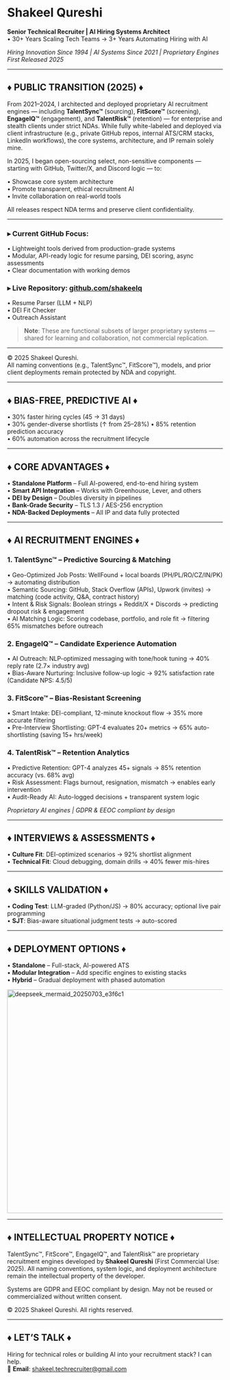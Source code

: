 # Shakeel Qureshi  
**Senior Technical Recruiter | AI Hiring Systems Architect**  
• 30+ Years Scaling Tech Teams → 3+ Years Automating Hiring with AI  

_Hiring Innovation Since 1994 | AI Systems Since 2021 | Proprietary Engines First Released 2025_

---

## ♦ PUBLIC TRANSITION (2025) ♦

From 2021–2024, I architected and deployed proprietary AI recruitment engines — including **TalentSync™** (sourcing), **FitScore™** (screening), **EngageIQ™** (engagement), and **TalentRisk™** (retention) — for enterprise and stealth clients under strict NDAs. While fully white-labeled and deployed via client infrastructure (e.g., private GitHub repos, internal ATS/CRM stacks, LinkedIn workflows), the core systems, architecture, and IP remain solely mine.

In 2025, I began open-sourcing select, non-sensitive components — starting with GitHub, Twitter/X, and Discord logic — to:


• Showcase core system architecture  
• Promote transparent, ethical recruitment AI  
• Invite collaboration on real-world tools  

All releases respect NDA terms and preserve client confidentiality.

---

### ▸ Current GitHub Focus:
• Lightweight tools derived from production-grade systems  
• Modular, API-ready logic for resume parsing, DEI scoring, async assessments  
• Clear documentation with working demos  

### ▸ Live Repository: [github.com/shakeelq](https://github.com/shakeelq)
• Resume Parser (LLM + NLP)  
• DEI Fit Checker  
• Outreach Assistant  

> **Note**: These are functional subsets of larger proprietary systems — shared for learning and collaboration, not commercial replication.

---

© 2025 Shakeel Qureshi.  
All naming conventions (e.g., TalentSync™, FitScore™), models, and prior client deployments remain protected by NDA and copyright.

---

## ♦ BIAS-FREE, PREDICTIVE AI ♦
• 30% faster hiring cycles (45 → 31 days)  
• 30% gender-diverse shortlists (↑ from 25–28%)
• 85% retention prediction accuracy  
• 60% automation across the recruitment lifecycle  

---

## ♦ CORE ADVANTAGES ♦
• **Standalone Platform** – Full AI-powered, end-to-end hiring system  
• **Smart API Integration** – Works with Greenhouse, Lever, and others  
• **DEI by Design** – Doubles diversity in pipelines  
• **Bank-Grade Security** – TLS 1.3 / AES-256 encryption  
• **NDA-Backed Deployments** – All IP and data fully protected  

---

## ♦ AI RECRUITMENT ENGINES ♦

### 1. TalentSync™ – Predictive Sourcing & Matching
• Geo-Optimized Job Posts: WellFound + local boards (PH/PL/RO/CZ/IN/PK) → automating distribution  
• Semantic Sourcing: GitHub, Stack Overflow (APIs), Upwork (invites) → matching (code activity, Q&A, contract history)  
• Intent & Risk Signals: Boolean strings + Reddit/X + Discords → predicting dropout risk & engagement  
• AI Matching Logic: Scoring codebase, portfolio, and role fit → filtering 65% mismatches before outreach  


### 2. EngageIQ™ – Candidate Experience Automation
• AI Outreach: NLP-optimized messaging with tone/hook tuning → 40% reply rate (2.7× industry avg)   
• Bias-Aware Nurturing: Inclusive follow-up logic → 92% satisfaction rate (Candidate NPS: 4.5/5)  

### 3. FitScore™ – Bias-Resistant Screening
• Smart Intake: DEI-compliant, 12-minute knockout flow → 35% more accurate filtering  
• Pre-Interview Shortlisting: GPT-4 evaluates 20+ metrics → 65% auto-shortlisting (saving 15+ hrs/week)  

### 4. TalentRisk™ – Retention Analytics
• Predictive Retention: GPT-4 analyzes 45+ signals → 85% retention accuracy (vs. 68% avg)  
• Risk Assessment: Flags burnout, resignation, mismatch → enables early intervention  
• Audit-Ready AI: Auto-logged decisions + transparent system logic  

_Proprietary AI engines | GDPR & EEOC compliant by design_

---

## ♦ INTERVIEWS & ASSESSMENTS ♦
• **Culture Fit**: DEI-optimized scenarios → 92% shortlist alignment  
• **Technical Fit**: Cloud debugging, domain drills → 40% fewer mis-hires  

---

## ♦ SKILLS VALIDATION ♦
• **Coding Test**: LLM-graded (Python/JS) → 80% accuracy; optional live pair programming  
• **SJT**: Bias-aware situational judgment tests → auto-scored  

---

## ♦ DEPLOYMENT OPTIONS ♦
• **Standalone** – Full-stack, AI-powered ATS  
• **Modular Integration** – Add specific engines to existing stacks  
• **Hybrid** – Gradual deployment with phased automation  

<img width="1501" height="522" alt="deepseek_mermaid_20250703_e3f6c1" src="https://github.com/user-attachments/assets/9a2d63bd-02ad-488d-ad45-b5698f893229" />

---

## ♦ INTELLECTUAL PROPERTY NOTICE ♦
TalentSync™, FitScore™, EngageIQ™, and TalentRisk™ are proprietary recruitment engines developed by **Shakeel Qureshi** (First Commercial Use: 2025). All naming conventions, system logic, and deployment architecture remain the intellectual property of the developer.  


Systems are GDPR and EEOC compliant by design. May not be reused or commercialized without written consent.

© 2025 Shakeel Qureshi. All rights reserved.

---

## ♦ LET’S TALK ♦
Hiring for technical roles or building AI into your recruitment stack? I can help.  
📩 **Email**: shakeel.techrecruiter@gmail.com

